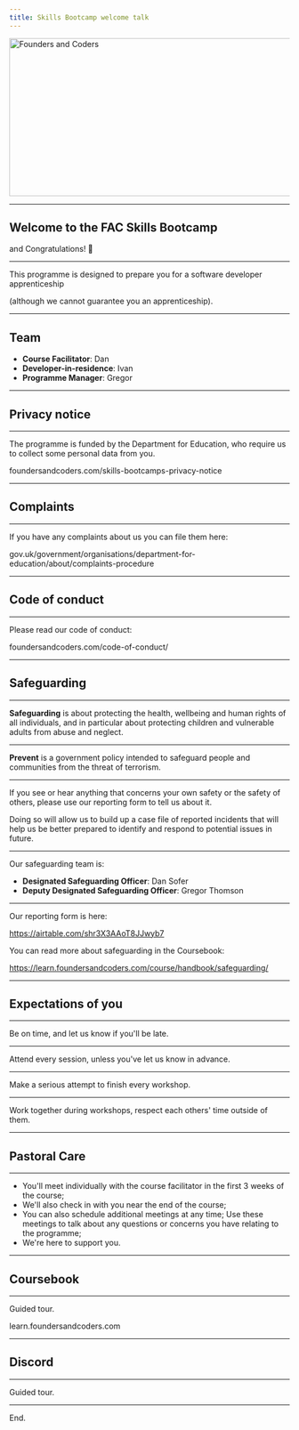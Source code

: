 ```yaml
---
title: Skills Bootcamp welcome talk
---
```


<img width="651" height="284" src="https://facresources.com/assets/logos/fac_logo.png" alt="Founders and Coders">

---

<!-- {.primary} -->

## Welcome to the FAC Skills Bootcamp

and Congratulations! 🎉

---

This programme is designed to prepare you for a software developer apprenticeship

(although we cannot guarantee you an apprenticeship).

---

## Team

- **Course Facilitator**: Dan
- **Developer-in-residence**: Ivan
- **Programme Manager**: Gregor

---

<!-- {.primary} -->

## Privacy notice

---

The programme is funded by the Department for Education, who require us to collect some personal data from you.

foundersandcoders.com/skills-bootcamps-privacy-notice

---

<!-- {.primary} -->

## Complaints

---

If you have any complaints about us you can file them here:

gov.uk/government/organisations/department-for-education/about/complaints-procedure

---

<!-- {.primary} -->

## Code of conduct

---

Please read our code of conduct:

foundersandcoders.com/code-of-conduct/

---

<!-- {.primary} -->

## Safeguarding

---

**Safeguarding** is about protecting the health, wellbeing and human rights of all individuals, and in particular about protecting children and vulnerable adults from abuse and neglect.

---

**Prevent** is a government policy intended to safeguard people and communities from the threat of terrorism.

---

If you see or hear anything that concerns your own safety or the safety of others, please use our reporting form to tell us about it.

Doing so will allow us to build up a case file of reported incidents that will help us be better prepared to identify and respond to potential issues in future.

---

Our safeguarding team is:

- **Designated Safeguarding Officer**: Dan Sofer
- **Deputy Designated Safeguarding Officer**: Gregor Thomson

---

Our reporting form is here:

https://airtable.com/shr3X3AAoT8JJwyb7

You can read more about safeguarding in the Coursebook:

https://learn.foundersandcoders.com/course/handbook/safeguarding/

---

## Expectations of you

---

Be on time, and let us know if you'll be late.

---

Attend every session, unless you've let us know in advance.

---

Make a serious attempt to finish every workshop.

---

Work together during workshops, respect each others' time outside of them.

---

<!-- {.primary} -->

## Pastoral Care

---

- You'll meet individually with the course facilitator in the first 3 weeks of the course;
- We'll also check in with you near the end of the course;
- You can also schedule additional meetings at any time;
Use these meetings to talk about any questions or concerns you have relating to the programme;
- We're here to support you.

---

<!-- {.primary} -->

## Coursebook

---

Guided tour.

learn.foundersandcoders.com

---

<!-- {.primary} -->

## Discord

---

Guided tour.

---

End.
